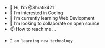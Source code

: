 - 👋 Hi, I’m @Shratik421
- 👀 I’m interested in Coding
- 🌱 I’m currently learning Web Devlopment
- 💞️ I’m looking to collaborate on open source
- 📫 How to reach me ...
-     I am learning new technology


<!---
Shratik421/Shratik421 is a ✨ special ✨ repository because its `README.md` (this file) appears on your GitHub profile.
You can click the Preview link to take a look at your changes.
--->
